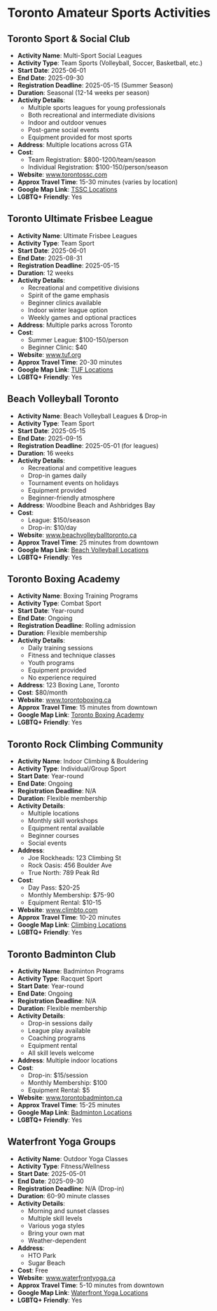 # Toronto Amateur Sports Activities

## Toronto Sport & Social Club
- **Activity Name**: Multi-Sport Social Leagues
- **Activity Type**: Team Sports (Volleyball, Soccer, Basketball, etc.)
- **Start Date**: 2025-06-01
- **End Date**: 2025-09-30
- **Registration Deadline**: 2025-05-15 (Summer Season)
- **Duration**: Seasonal (12-14 weeks per season)
- **Activity Details**: 
  - Multiple sports leagues for young professionals
  - Both recreational and intermediate divisions
  - Indoor and outdoor venues
  - Post-game social events
  - Equipment provided for most sports
- **Address**: Multiple locations across GTA
- **Cost**: 
  - Team Registration: $800-1200/team/season
  - Individual Registration: $100-150/person/season
- **Website**: www.torontossc.com
- **Approx Travel Time**: 15-30 minutes (varies by location)
- **Google Map Link**: [TSSC Locations](https://goo.gl/maps/TSS)
- **LGBTQ+ Friendly**: Yes

## Toronto Ultimate Frisbee League
- **Activity Name**: Ultimate Frisbee Leagues
- **Activity Type**: Team Sport
- **Start Date**: 2025-06-01
- **End Date**: 2025-08-31
- **Registration Deadline**: 2025-05-15
- **Duration**: 12 weeks
- **Activity Details**:
  - Recreational and competitive divisions
  - Spirit of the game emphasis
  - Beginner clinics available
  - Indoor winter league option
  - Weekly games and optional practices
- **Address**: Multiple parks across Toronto
- **Cost**: 
  - Summer League: $100-150/person
  - Beginner Clinic: $40
- **Website**: www.tuf.org
- **Approx Travel Time**: 20-30 minutes
- **Google Map Link**: [TUF Locations](https://goo.gl/maps/TUF)
- **LGBTQ+ Friendly**: Yes

## Beach Volleyball Toronto
- **Activity Name**: Beach Volleyball Leagues & Drop-in
- **Activity Type**: Team Sport
- **Start Date**: 2025-05-15
- **End Date**: 2025-09-15
- **Registration Deadline**: 2025-05-01 (for leagues)
- **Duration**: 16 weeks
- **Activity Details**:
  - Recreational and competitive leagues
  - Drop-in games daily
  - Tournament events on holidays
  - Equipment provided
  - Beginner-friendly atmosphere
- **Address**: Woodbine Beach and Ashbridges Bay
- **Cost**:
  - League: $150/season
  - Drop-in: $10/day
- **Website**: www.beachvolleyballtoronto.ca
- **Approx Travel Time**: 25 minutes from downtown
- **Google Map Link**: [Beach Volleyball Locations](https://goo.gl/maps/BVT)
- **LGBTQ+ Friendly**: Yes

## Toronto Boxing Academy
- **Activity Name**: Boxing Training Programs
- **Activity Type**: Combat Sport
- **Start Date**: Year-round
- **End Date**: Ongoing
- **Registration Deadline**: Rolling admission
- **Duration**: Flexible membership
- **Activity Details**:
  - Daily training sessions
  - Fitness and technique classes
  - Youth programs
  - Equipment provided
  - No experience required
- **Address**: 123 Boxing Lane, Toronto
- **Cost**: $80/month
- **Website**: www.torontoboxing.ca
- **Approx Travel Time**: 15 minutes from downtown
- **Google Map Link**: [Toronto Boxing Academy](https://goo.gl/maps/TBA)
- **LGBTQ+ Friendly**: Yes

## Toronto Rock Climbing Community
- **Activity Name**: Indoor Climbing & Bouldering
- **Activity Type**: Individual/Group Sport
- **Start Date**: Year-round
- **End Date**: Ongoing
- **Registration Deadline**: N/A
- **Duration**: Flexible membership
- **Activity Details**:
  - Multiple locations
  - Monthly skill workshops
  - Equipment rental available
  - Beginner courses
  - Social events
- **Address**: 
  - Joe Rockheads: 123 Climbing St
  - Rock Oasis: 456 Boulder Ave
  - True North: 789 Peak Rd
- **Cost**:
  - Day Pass: $20-25
  - Monthly Membership: $75-90
  - Equipment Rental: $10-15
- **Website**: www.climbto.com
- **Approx Travel Time**: 10-20 minutes
- **Google Map Link**: [Climbing Locations](https://goo.gl/maps/CLIMB)
- **LGBTQ+ Friendly**: Yes

## Toronto Badminton Club
- **Activity Name**: Badminton Programs
- **Activity Type**: Racquet Sport
- **Start Date**: Year-round
- **End Date**: Ongoing
- **Registration Deadline**: N/A
- **Duration**: Flexible membership
- **Activity Details**:
  - Drop-in sessions daily
  - League play available
  - Coaching programs
  - Equipment rental
  - All skill levels welcome
- **Address**: Multiple indoor locations
- **Cost**:
  - Drop-in: $15/session
  - Monthly Membership: $100
  - Equipment Rental: $5
- **Website**: www.torontobadminton.ca
- **Approx Travel Time**: 15-25 minutes
- **Google Map Link**: [Badminton Locations](https://goo.gl/maps/BAD)
- **LGBTQ+ Friendly**: Yes

## Waterfront Yoga Groups
- **Activity Name**: Outdoor Yoga Classes
- **Activity Type**: Fitness/Wellness
- **Start Date**: 2025-05-01
- **End Date**: 2025-09-30
- **Registration Deadline**: N/A (Drop-in)
- **Duration**: 60-90 minute classes
- **Activity Details**:
  - Morning and sunset classes
  - Multiple skill levels
  - Various yoga styles
  - Bring your own mat
  - Weather-dependent
- **Address**: 
  - HTO Park
  - Sugar Beach
- **Cost**: Free
- **Website**: www.waterfrontyoga.ca
- **Approx Travel Time**: 5-10 minutes from downtown
- **Google Map Link**: [Waterfront Yoga Locations](https://goo.gl/maps/YOGA)
- **LGBTQ+ Friendly**: Yes 